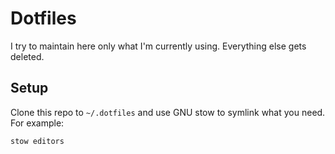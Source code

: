 # Dotfiles

I try to maintain here only what I'm currently using. Everything else gets deleted.

## Setup

Clone this repo to `~/.dotfiles` and use GNU stow to symlink what you need. For example:

`stow editors`
